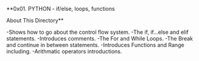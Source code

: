 **0x01. PYTHON - if/else, loops, functions

About This Directory**

-Shows how to go about the control flow system.
-The if, if...else and elif statements.
-Introduces comments.
-The For and While Loops.
-The Break and continue in between statements.
-Introduces Functions and Range including.
-Arithmatic operators introductions.
